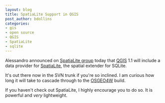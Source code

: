 ```yaml
---
layout: blog
title: SpatiaLite Support in QGIS
post_author: bdollins
categories:
- gis
- open source
- QGIS
- SpatiaLite
- sqlite
---
```


Alessandro announced on <a href="http://groups.google.com/group/spatialite-users">SpatiaLite group</a> today that <a href="http://www.qgis.org/">QGIS</a> 1.1 will include a data provider for <a href="http://www.gaia-gis.it/spatialite/">SpatiaLite</a>, the spatial extender for SQLite.

It's out there now in the SVN trunk if you're so inclined. I am curious how long it will take to cascade through to the <a href="http://wiki.osgeo.org/wiki/OSGeo_Win32_Installer">OSGEO4W</a> build.

If you haven't check out SpatiaLite, I highly encourage you to do so. It is powerful and <em>very</em> lightweight.